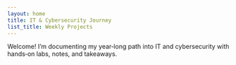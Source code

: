 ```yaml
---
layout: home
title: IT & Cybersecurity Journey
list_title: Weekly Projects
---
```

Welcome! I’m documenting my year‑long path into IT and cybersecurity with hands‑on labs, notes, and takeaways.
